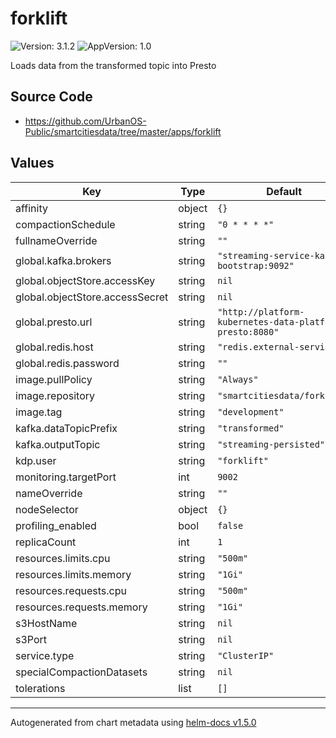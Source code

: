 # forklift

![Version: 3.1.2](https://img.shields.io/badge/Version-3.1.2-informational?style=flat-square) ![AppVersion: 1.0](https://img.shields.io/badge/AppVersion-1.0-informational?style=flat-square)

Loads data from the transformed topic into Presto

## Source Code

* <https://github.com/UrbanOS-Public/smartcitiesdata/tree/master/apps/forklift>

## Values

| Key | Type | Default | Description |
|-----|------|---------|-------------|
| affinity | object | `{}` |  |
| compactionSchedule | string | `"0 * * * *"` |  |
| fullnameOverride | string | `""` |  |
| global.kafka.brokers | string | `"streaming-service-kafka-bootstrap:9092"` |  |
| global.objectStore.accessKey | string | `nil` |  |
| global.objectStore.accessSecret | string | `nil` |  |
| global.presto.url | string | `"http://platform-kubernetes-data-platform-presto:8080"` |  |
| global.redis.host | string | `"redis.external-services"` |  |
| global.redis.password | string | `""` |  |
| image.pullPolicy | string | `"Always"` |  |
| image.repository | string | `"smartcitiesdata/forklift"` |  |
| image.tag | string | `"development"` |  |
| kafka.dataTopicPrefix | string | `"transformed"` |  |
| kafka.outputTopic | string | `"streaming-persisted"` |  |
| kdp.user | string | `"forklift"` |  |
| monitoring.targetPort | int | `9002` |  |
| nameOverride | string | `""` |  |
| nodeSelector | object | `{}` |  |
| profiling_enabled | bool | `false` |  |
| replicaCount | int | `1` |  |
| resources.limits.cpu | string | `"500m"` |  |
| resources.limits.memory | string | `"1Gi"` |  |
| resources.requests.cpu | string | `"500m"` |  |
| resources.requests.memory | string | `"1Gi"` |  |
| s3HostName | string | `nil` |  |
| s3Port | string | `nil` |  |
| service.type | string | `"ClusterIP"` |  |
| specialCompactionDatasets | string | `nil` |  |
| tolerations | list | `[]` |  |

----------------------------------------------
Autogenerated from chart metadata using [helm-docs v1.5.0](https://github.com/norwoodj/helm-docs/releases/v1.5.0)
